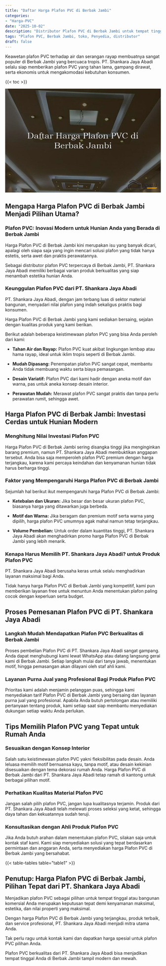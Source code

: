 ```yaml
---
title: "Daftar Harga Plafon PVC di Berbak Jambi"
categories: 
- "Harga-PVC"
date: "2025-10-02"
description: "Distributor Plafon PVC di Berbak Jambi untuk tempat tinggal, perkantoran, serta toko. Panel berkualitas, pilihan motif, warna menarik, dengan servis instalasi ditangani oleh tim berpengalaman serta kepastian resmi!|Servis penyediaan Plafon PVC di Berbak Jambi untuk kebutuhan rumah, perkantoran, atau gerai, dengan material berkualitas dan instalasi oleh tim berpengalaman serta garansi resmi.|Solusi Plafon PVC di Berbak Jambi yang andal bagi rumah, perkantoran, serta ritel, bersama produk unggulan dan penempatan oleh teknisi ahli dan kepastian resmi.|Penyediaan Plafon PVC di Berbak Jambi bagi hunian, office, serta toko, beserta produk unggulan dan instalasi ditangani oleh tenaga ahli berpengalaman, disertai dengan jaminan resmi.}"
tags: "Plafon PVC, Berbak Jambi, toko, Penyedia, distributor"
draft: false
---
```


Keawetan plafon PVC terhadap air dan serangan rayap membuatnya sangat populer di Berbak Jambi yang bercuaca tropis. PT. Shankara Jaya Abadi selalu siap memberikan plafon PVC yang tahan lama, gampang dirawat, serta ekonomis untuk mengakomodasi kebutuhan konsumen.

{{< toc >}}

![Daftar Harga Plafon PVC di Berbak Jambi](/images/Harga-PVC/Daftar-Harga-Plafon-PVC-di-Berbak-Jambi.png)


## Mengapa Harga Plafon PVC di Berbak Jambi Menjadi Pilihan Utama?

### Plafon PVC: Inovasi Modern untuk Hunian Anda yang Berada di Berbak Jambi

Harga Plafon PVC di Berbak Jambi kini merupakan isu yang banyak dicari, apalagi oleh siapa saja yang ingin mencari solusi plafon yang tidak hanya estetis, serta awet dan praktis perawatannya.

Sebagai distributor plafon PVC terpercaya di Berbak Jambi, PT. Shankara Jaya Abadi memiliki berbagai varian produk berkualitas yang siap menambah estetika hunian Anda.

### Keunggulan Plafon PVC dari PT. Shankara Jaya Abadi

PT. Shankara Jaya Abadi, dengan jam terbang luas di sektor material bangunan, menyadari nilai plafon yang indah sekaligus praktis bagi konsumen.

Harga Plafon PVC di Berbak Jambi yang kami sediakan bersaing, sejalan dengan kualitas produk yang kami berikan.

Berikut adalah beberapa keistimewaan plafon PVC yang bisa Anda peroleh dari kami:

- **Tahan Air dan Rayap:** Plafon PVC kuat akibat lingkungan lembap atau hama rayap, ideal untuk iklim tropis seperti di Berbak Jambi.

- **Mudah Dipasang:** Penempatan plafon PVC sangat cepat, membantu Anda tidak membuang waktu serta biaya pemasangan.

- **Desain Variatif:** Plafon PVC dari kami hadir dengan aneka motif dan warna, pas untuk aneka konsep desain interior.

- **Perawatan Mudah:** Merawat plafon PVC sangat praktis dan tanpa perlu perawatan rumit, sehingga awet.

## Harga Plafon PVC di Berbak Jambi: Investasi Cerdas untuk Hunian Modern

### Menghitung Nilai Investasi Plafon PVC

Harga Plafon PVC di Berbak Jambi sering disangka tinggi jika menginginkan barang premium, namun PT. Shankara Jaya Abadi membuktikan anggapan tersebut. Anda bisa saja memperoleh plafon PVC premium dengan harga terjangkau, karena kami percaya keindahan dan kenyamanan hunian tidak harus berharga tinggi.

### Faktor yang Mempengaruhi Harga Plafon PVC di Berbak Jambi

Sejumlah hal berikut ikut mempengaruhi harga Plafon PVC di Berbak Jambi:

- **Ketebalan dan Ukuran:** Jika besar dan besar ukuran plafon PVC, biasanya harga yang ditawarkan juga berbeda.

- **Motif dan Warna:** Jika beragam dan premium motif serta warna yang dipilih, harga plafon PVC umumnya agak mahal namun tetap terjangkau.

- **Volume Pembelian:** Untuk order dalam kuantitas tinggi, PT. Shankara Jaya Abadi akan menghadirkan promo harga Plafon PVC di Berbak Jambi yang lebih menarik.

### Kenapa Harus Memilih PT. Shankara Jaya Abadi? untuk Produk Plafon PVC

PT. Shankara Jaya Abadi berusaha keras untuk selalu menghadirkan layanan maksimal bagi Anda.

Tidak hanya harga Plafon PVC di Berbak Jambi yang kompetitif, kami pun memberikan layanan free untuk menuntun Anda menentukan plafon paling cocok dengan keperluan serta budget.

## Proses Pemesanan Plafon PVC di PT. Shankara Jaya Abadi

### Langkah Mudah Mendapatkan Plafon PVC Berkualitas di Berbak Jambi

Proses pembelian Plafon PVC di PT. Shankara Jaya Abadi sangat gampang. Anda dapat menghubungi kami lewat WhatsApp atau datang langsung gerai kami di Berbak Jambi. Setiap langkah mulai dari tanya jawab, menentukan motif, hingga pemasangan akan dilayani oleh staf ahli kami.

### Layanan Purna Jual yang Profesional Bagi Produk Plafon PVC

Prioritas kami adalah menjamin pelanggan puas, sehingga kami menyediakan tarif Plafon PVC di Berbak Jambi yang bersaing dan layanan purna jual yang profesional. Apabila Anda butuh pertolongan atau memiliki pertanyaan tentang produk, kami setiap saat siap membantu menyediakan dukungan setiap waktu Anda perlukan.

## Tips Memilih Plafon PVC yang Tepat untuk Rumah Anda

### Sesuaikan dengan Konsep Interior

Salah satu keistimewaan plafon PVC yakni fleksibilitas pada desain. Anda leluasa memilih motif bernuansa kayu, tanpa motif, atau desain kekinian disesuaikan dengan tema dekorasi rumah Anda. Harga Plafon PVC di Berbak Jambi dari PT. Shankara Jaya Abadi tetap ramah di kantong untuk berbagai pilihan motif.

### Perhatikan Kualitas Material Plafon PVC

Jangan salah pilih plafon PVC, jangan lupa kualitasnya terjamin. Produk dari PT. Shankara Jaya Abadi telah melewati proses seleksi yang ketat, sehingga daya tahan dan kekuatannya sudah teruji.

### Konsultasikan dengan Ahli Produk Plafon PVC

Jika Anda butuh arahan dalam menentukan plafon PVC, silakan saja untuk kontak staf kami. Kami siap menyediakan solusi yang tepat berdasarkan permintaan dan anggaran Anda, serta menyediakan harga Plafon PVC di Berbak Jambi yang bersahabat.

{{< table-tables table="table1" >}}

## Penutup: Harga Plafon PVC di Berbak Jambi, Pilihan Tepat dari PT. Shankara Jaya Abadi

Menjadikan plafon PVC sebagai pilihan untuk tempat tinggal atau bangunan komersial Anda merupakan keputusan tepat demi kenyamanan maksimal, estetika, dan nilai properti yang maksimal.

Dengan harga Plafon PVC di Berbak Jambi yang terjangkau, produk terbaik, dan service profesional, PT. Shankara Jaya Abadi menjadi mitra utama Anda.

Tak perlu ragu untuk kontak kami dan dapatkan harga spesial untuk plafon PVC pilihan Anda.

Plafon PVC berkualitas dari PT. Shankara Jaya Abadi bisa menjadikan tempat tinggal Anda di Berbak Jambi tampil modern dan mewah.